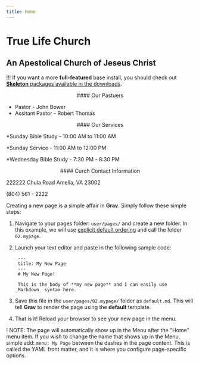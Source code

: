 ```yaml
---
title: Home
---
```


# True Life Church
## An Apestolical Church of Jeseus Christ


!!! If you want a more **full-featured** base install, you should check out [**Skeleton** packages available in the downloads](http://getgrav.org/downloads).
<p align="center">
#### Our Pastuers 

* Pastor - John Bower 
* Assitant Pastor - Robert Thomas  
</p>  

<p align="center">
#### Our Services 

*Sunday Bible Study - 10:00 AM to 11:00 AM

*Sunday Service - 11:00 AM to 12:00 PM

*Wednesday Bible Study - 7:30 PM - 8:30 PM  
</p>  

<p align="center">
#### Curch Contact Information

222222 Chula Road 
Amelia, VA 23002

(804) 561 - 2222

</p>

Creating a new page is a simple affair in **Grav**.  Simply follow these simple steps:

1. Navigate to your pages folder: `user/pages/` and create a new folder.  In this example, we will use [explicit default ordering](http://learn.getgrav.org/content/content-pages) and call the folder `02.mypage`.
2. Launch your text editor and paste in the following sample code:

        ---
        title: My New Page
        ---
        # My New Page!

        This is the body of **my new page** and I can easily use _Markdown_ syntax here.

3. Save this file in the `user/pages/02.mypage/` folder as `default.md`. This will tell **Grav** to render the page using the **default** template.
4. That is it! Reload your browser to see your new page in the menu.

! NOTE: The page will automatically show up in the Menu after the "Home" menu item. If you wish to change the name that shows up in the Menu, simple add: `menu: My Page` between the dashes in the page content. This is called the YAML front matter, and it is where you configure page-specific options.
